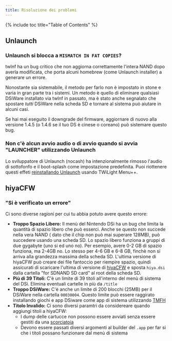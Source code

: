```yaml
---
title: Risoluzione dei problemi
---
```


{% include toc title="Table of Contents" %}

## Unlaunch
### Unlaunch si blocca a `MISMATCH IN FAT COPIES`?
twlnf ha un bug critico che non aggiorna correttamente l'intera NAND dopo averla modificata, che porta alcuni homebrew (come Unlaunch installer) a generare un errore.

Nonostante sia sistemabile, il metodo per farlo non è impostato in stone e varia in gran parte tra i sistemi. Un metodo è quello di eliminare qualsiasi DSiWare installato via twlnf in passato, ma è stato anche segnalato che spostare *tutti* DSiWare nella scheda SD e tornare al sistema può aiutare in alcuni casi.

Se hai mai eseguito il downgrade del firmware, aggiornare di nuovo alla versione 1.4.5 (o 1.4.6 se il tuo DS è cinese o coreano) può sistemare questo bug.

### Non c'è alcun avvio audio o di avvio quando si avvia "LAUNCHER" utilizzando Unlaunch

Lo sviluppatore di Unlaunch (nocash) ha intenzionalmente rimosso l'audio di sottofonfo e il boot-splash come impostazione predefinita. Puoi riottenere questi effeti [reinstallando Unlaunch](/installing-unlaunch) usando TWiLight Menu++.

## hiyaCFW
### "Si è verificato un errore"
Ci sono diverse ragioni per cui tu abbia potuto avere questo errore:

- **Troppo Spazio Libero:** Il menù del Nintendo DSi ha un bug che limita la quantità di spazio libero che può esserci. Anche se questo non succede nella vera NAND ( dato che il chip non può mai superare 128MB), può succedere usando una scheda SD. Lo spazio libero funziona a gruppi di due gygabyte (uno si ed uno no). Per esempio, avere 0-2 GB di spazio funziona, ma 2-4GB no. Lo stesso per 4-6 GB e 6-8 GB, finchè non si arriva alla grandezza massima della scheda SD. L'ultima versione di hiyaCFW può creare dei file fantoccio per riempire spazio, quindi assicurati di scaricare l'ultima di versione di [hiyaCFW](https://github.com/RocketRobz/hiyaCFW/releases/latest/download/hiyaCFW.7z) e sposta `hiya.dsi` dalla cartella "for SDNAND SD card" al root della scheda SD.
- **Più di 39 Titoli:** C'è un limite di 39 titoli all'interno del menù di sistema del DSi. Elimina eventuali cartelle in più da `/title`
- **Troppo DSiWare:** C'è anche un limite di 200 blocchi (25MB) per il DSiWare nella cartella `00030004`. Questo limite può essere raggirato installando giochi e app DSiware come app di sistema utilizzando [TMFH](https://github.com/JeffRuLz/TMFH/releases/latest)
- **Titolo Invalido:** Ci sono diversi paramtri da considereare quando aggiungi titoli a hiyaCFW:
   - I dump delle cartucce non possono essere avviati senza essere gestiti da una [scorciatoia](/nds-bootstrap-forwarders.html)
   - Devono essere passati diversi argomenti al builder del `.app` per far si che i titoli possano funzionare dal menù di sistema
